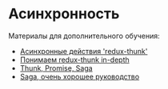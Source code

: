 # Асинхронность

Материалы для дополнительного обучения:

* [Асинхронные действия 'redux-thunk'](https://github.com/rajdee/redux-in-russian/blob/master/docs/advanced/AsyncActions.md)
* [Понимаем redux-thunk in-depth](http://stackoverflow.com/questions/35411423/how-to-dispatch-a-redux-action-with-a-timeout/35415559#35415559)
* [Thunk, Promise, Saga](https://medium.com/react-native-training/redux-4-ways-95a130da0cdc)
* [Saga, очень хорошее руководство](https://redux-saga.js.org/)
